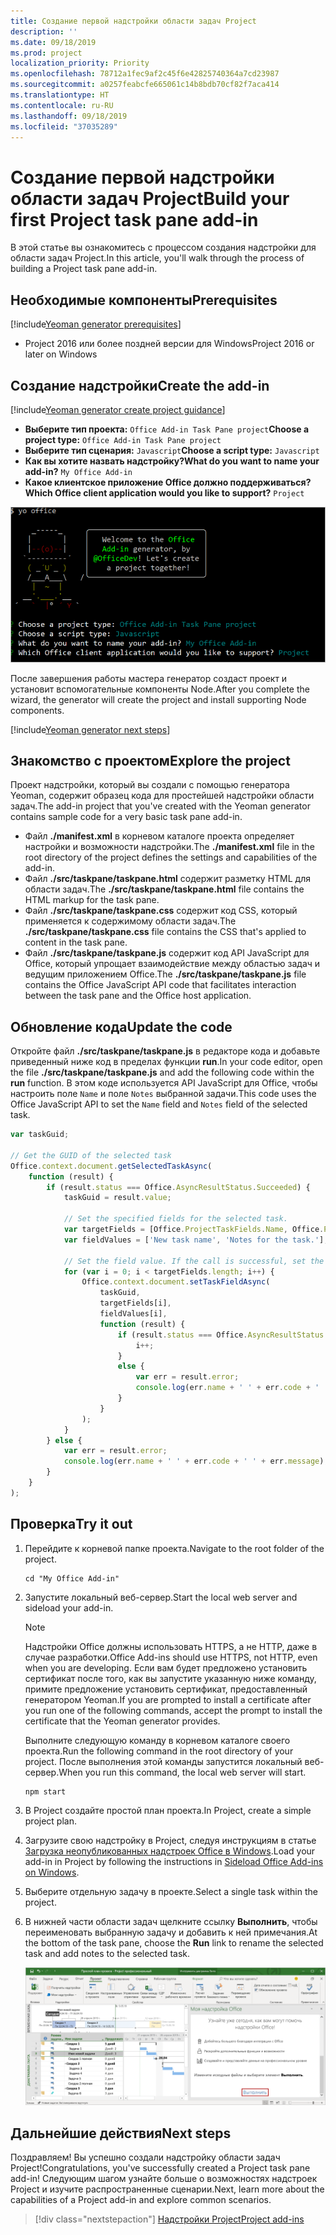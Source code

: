 ```yaml
---
title: Создание первой надстройки области задач Project
description: ''
ms.date: 09/18/2019
ms.prod: project
localization_priority: Priority
ms.openlocfilehash: 78712a1fec9af2c45f6e42825740364a7cd23987
ms.sourcegitcommit: a0257feabcfe665061c14b8bdb70cf82f7aca414
ms.translationtype: HT
ms.contentlocale: ru-RU
ms.lasthandoff: 09/18/2019
ms.locfileid: "37035289"
---
```

# <a name="build-your-first-project-task-pane-add-in"></a><span data-ttu-id="c7401-102">Создание первой надстройки области задач Project</span><span class="sxs-lookup"><span data-stu-id="c7401-102">Build your first Project task pane add-in</span></span>

<span data-ttu-id="c7401-103">В этой статье вы ознакомитесь с процессом создания надстройки для области задач Project.</span><span class="sxs-lookup"><span data-stu-id="c7401-103">In this article, you'll walk through the process of building a Project task pane add-in.</span></span>

## <a name="prerequisites"></a><span data-ttu-id="c7401-104">Необходимые компоненты</span><span class="sxs-lookup"><span data-stu-id="c7401-104">Prerequisites</span></span>

[!include[Yeoman generator prerequisites](../includes/quickstart-yo-prerequisites.md)]

- <span data-ttu-id="c7401-105">Project 2016 или более поздней версии для Windows</span><span class="sxs-lookup"><span data-stu-id="c7401-105">Project 2016 or later on Windows</span></span>

## <a name="create-the-add-in"></a><span data-ttu-id="c7401-106">Создание надстройки</span><span class="sxs-lookup"><span data-stu-id="c7401-106">Create the add-in</span></span>

[!include[Yeoman generator create project guidance](../includes/yo-office-command-guidance.md)]

- <span data-ttu-id="c7401-107">**Выберите тип проекта:** `Office Add-in Task Pane project`</span><span class="sxs-lookup"><span data-stu-id="c7401-107">**Choose a project type:** `Office Add-in Task Pane project`</span></span>
- <span data-ttu-id="c7401-108">**Выберите тип сценария:** `Javascript`</span><span class="sxs-lookup"><span data-stu-id="c7401-108">**Choose a script type:** `Javascript`</span></span>
- <span data-ttu-id="c7401-109">**Как вы хотите назвать надстройку?**</span><span class="sxs-lookup"><span data-stu-id="c7401-109">**What do you want to name your add-in?**</span></span> `My Office Add-in`
- <span data-ttu-id="c7401-110">**Какое клиентское приложение Office должно поддерживаться?**</span><span class="sxs-lookup"><span data-stu-id="c7401-110">**Which Office client application would you like to support?**</span></span> `Project`

![Снимок экрана с вопросами и ответами в генераторе Yeoman](../images/yo-office-project.png)

<span data-ttu-id="c7401-112">После завершения работы мастера генератор создаст проект и установит вспомогательные компоненты Node.</span><span class="sxs-lookup"><span data-stu-id="c7401-112">After you complete the wizard, the generator will create the project and install supporting Node components.</span></span>

[!include[Yeoman generator next steps](../includes/yo-office-next-steps.md)]

## <a name="explore-the-project"></a><span data-ttu-id="c7401-113">Знакомство с проектом</span><span class="sxs-lookup"><span data-stu-id="c7401-113">Explore the project</span></span>

<span data-ttu-id="c7401-114">Проект надстройки, который вы создали с помощью генератора Yeoman, содержит образец кода для простейшей надстройки области задач.</span><span class="sxs-lookup"><span data-stu-id="c7401-114">The add-in project that you've created with the Yeoman generator contains sample code for a very basic task pane add-in.</span></span> 

- <span data-ttu-id="c7401-115">Файл **./manifest.xml** в корневом каталоге проекта определяет настройки и возможности надстройки.</span><span class="sxs-lookup"><span data-stu-id="c7401-115">The **./manifest.xml** file in the root directory of the project defines the settings and capabilities of the add-in.</span></span>
- <span data-ttu-id="c7401-116">Файл **./src/taskpane/taskpane.html** содержит разметку HTML для области задач.</span><span class="sxs-lookup"><span data-stu-id="c7401-116">The **./src/taskpane/taskpane.html** file contains the HTML markup for the task pane.</span></span>
- <span data-ttu-id="c7401-117">Файл **./src/taskpane/taskpane.css** содержит код CSS, который применяется к содержимому области задач.</span><span class="sxs-lookup"><span data-stu-id="c7401-117">The **./src/taskpane/taskpane.css** file contains the CSS that's applied to content in the task pane.</span></span>
- <span data-ttu-id="c7401-118">Файл **./src/taskpane/taskpane.js** содержит код API JavaScript для Office, который упрощает взаимодействие между областью задач и ведущим приложением Office.</span><span class="sxs-lookup"><span data-stu-id="c7401-118">The **./src/taskpane/taskpane.js** file contains the Office JavaScript API code that facilitates interaction between the task pane and the Office host application.</span></span>

## <a name="update-the-code"></a><span data-ttu-id="c7401-119">Обновление кода</span><span class="sxs-lookup"><span data-stu-id="c7401-119">Update the code</span></span>

<span data-ttu-id="c7401-120">Откройте файл **./src/taskpane/taskpane.js** в редакторе кода и добавьте приведенный ниже код в пределах функции **run**.</span><span class="sxs-lookup"><span data-stu-id="c7401-120">In your code editor, open the file **./src/taskpane/taskpane.js** and add the following code within the **run** function.</span></span> <span data-ttu-id="c7401-121">В этом коде используется API JavaScript для Office, чтобы настроить поле `Name` и поле `Notes` выбранной задачи.</span><span class="sxs-lookup"><span data-stu-id="c7401-121">This code uses the Office JavaScript API to set the `Name` field and `Notes` field of the selected task.</span></span>

```js
var taskGuid;

// Get the GUID of the selected task
Office.context.document.getSelectedTaskAsync(
    function (result) {
        if (result.status === Office.AsyncResultStatus.Succeeded) {
            taskGuid = result.value;

            // Set the specified fields for the selected task.
            var targetFields = [Office.ProjectTaskFields.Name, Office.ProjectTaskFields.Notes];
            var fieldValues = ['New task name', 'Notes for the task.'];

            // Set the field value. If the call is successful, set the next field.
            for (var i = 0; i < targetFields.length; i++) {
                Office.context.document.setTaskFieldAsync(
                    taskGuid,
                    targetFields[i],
                    fieldValues[i],
                    function (result) {
                        if (result.status === Office.AsyncResultStatus.Succeeded) {
                            i++;
                        }
                        else {
                            var err = result.error;
                            console.log(err.name + ' ' + err.code + ' ' + err.message);
                        }
                    }
                );
            }
        } else {
            var err = result.error;
            console.log(err.name + ' ' + err.code + ' ' + err.message);
        }
    }
);
```

## <a name="try-it-out"></a><span data-ttu-id="c7401-122">Проверка</span><span class="sxs-lookup"><span data-stu-id="c7401-122">Try it out</span></span>

1. <span data-ttu-id="c7401-123">Перейдите к корневой папке проекта.</span><span class="sxs-lookup"><span data-stu-id="c7401-123">Navigate to the root folder of the project.</span></span>

    ```command&nbsp;line
    cd "My Office Add-in"
    ```

2. <span data-ttu-id="c7401-124">Запустите локальный веб-сервер.</span><span class="sxs-lookup"><span data-stu-id="c7401-124">Start the local web server and sideload your add-in.</span></span>

    > [!NOTE]
    > <span data-ttu-id="c7401-125">Надстройки Office должны использовать HTTPS, а не HTTP, даже в случае разработки.</span><span class="sxs-lookup"><span data-stu-id="c7401-125">Office Add-ins should use HTTPS, not HTTP, even when you are developing.</span></span> <span data-ttu-id="c7401-126">Если вам будет предложено установить сертификат после того, как вы запустите указанную ниже команду, примите предложение установить сертификат, предоставленный генератором Yeoman.</span><span class="sxs-lookup"><span data-stu-id="c7401-126">If you are prompted to install a certificate after you run one of the following commands, accept the prompt to install the certificate that the Yeoman generator provides.</span></span>

    <span data-ttu-id="c7401-127">Выполните следующую команду в корневом каталоге своего проекта.</span><span class="sxs-lookup"><span data-stu-id="c7401-127">Run the following command in the root directory of your project.</span></span> <span data-ttu-id="c7401-128">После выполнения этой команды запустится локальный веб-сервер.</span><span class="sxs-lookup"><span data-stu-id="c7401-128">When you run this command, the local web server will start.</span></span>

    ```command&nbsp;line
    npm start
    ```

3. <span data-ttu-id="c7401-129">В Project создайте простой план проекта.</span><span class="sxs-lookup"><span data-stu-id="c7401-129">In Project, create a simple project plan.</span></span>

4. <span data-ttu-id="c7401-130">Загрузите свою надстройку в Project, следуя инструкциям в статье [Загрузка неопубликованных надстроек Office в Windows](../testing/create-a-network-shared-folder-catalog-for-task-pane-and-content-add-ins.md).</span><span class="sxs-lookup"><span data-stu-id="c7401-130">Load your add-in in Project by following the instructions in [Sideload Office Add-ins on Windows](../testing/create-a-network-shared-folder-catalog-for-task-pane-and-content-add-ins.md).</span></span>

5. <span data-ttu-id="c7401-131">Выберите отдельную задачу в проекте.</span><span class="sxs-lookup"><span data-stu-id="c7401-131">Select a single task within the project.</span></span>

6. <span data-ttu-id="c7401-132">В нижней части области задач щелкните ссылку **Выполнить**, чтобы переименовать выбранную задачу и добавить к ней примечания.</span><span class="sxs-lookup"><span data-stu-id="c7401-132">At the bottom of the task pane, choose the **Run** link to rename the selected task and add notes to the selected task.</span></span>

    ![Снимок экрана: приложение Project с загруженной надстройкой области задач](../images/project-quickstart-addin-1.png)

## <a name="next-steps"></a><span data-ttu-id="c7401-134">Дальнейшие действия</span><span class="sxs-lookup"><span data-stu-id="c7401-134">Next steps</span></span>

<span data-ttu-id="c7401-135">Поздравляем! Вы успешно создали надстройку области задач Project!</span><span class="sxs-lookup"><span data-stu-id="c7401-135">Congratulations, you've successfully created a Project task pane add-in!</span></span> <span data-ttu-id="c7401-136">Следующим шагом узнайте больше о возможностях надстроек Project и изучите распространенные сценарии.</span><span class="sxs-lookup"><span data-stu-id="c7401-136">Next, learn more about the capabilities of a Project add-in and explore common scenarios.</span></span>

> [!div class="nextstepaction"]
> [<span data-ttu-id="c7401-137">Надстройки Project</span><span class="sxs-lookup"><span data-stu-id="c7401-137">Project add-ins</span></span>](../project/project-add-ins.md)

